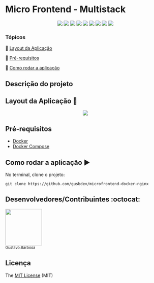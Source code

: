 <h1>Micro Frontend - Multistack</h1>

<p align="center">
  <img src="https://img.shields.io/static/v1?label=Docker&message=Container&color=0db7ed&style=for-the-badge&logo=docker"/>
  <img src="https://img.shields.io/static/v1?label=nginx&message=webserver&color=339933&style=for-the-badge&logo=nginx"/>
  <img src="https://img.shields.io/static/v1?label=NODEJS&message=Runtime%20Built&color=339933&style=for-the-badge&logo=Node.js"/>
  <img src="https://img.shields.io/static/v1?label=React&message=Library&color=00BEF5&style=for-the-badge&logo=REACT"/>
  <img src="https://img.shields.io/static/v1?label=Angular&message=Framework&color=dd1b16&style=for-the-badge&logo=ANGULAR"/>
  <img src="https://img.shields.io/static/v1?label=Vue jS&message=Framework&color=42b883&style=for-the-badge&logo=vue"/>
  <img src="https://img.shields.io/static/v1?label=JAVASCRIPT&message=Language&color=F7DF1E&style=for-the-badge&logo=javascript"/>
  <img src="https://img.shields.io/static/v1?label=typescript&message=Language&color=007acc&style=for-the-badge&logo=typescript"/>
  <img src="http://img.shields.io/static/v1?label=License&message=MIT&color=green&style=for-the-badge"/>
  
</p>

### Tópicos

:small_blue_diamond: [Layout da Aplicação](#layout-da-aplicação-dash)

:small_blue_diamond: [Pré-requisitos](#pré-requisitos)

:small_blue_diamond: [Como rodar a aplicação](#como-rodar-a-aplicação-arrow_forward)

## Descrição do projeto

<p align="justify">
</p>


## Layout da Aplicação :dash:
<center><img src="https://raw.githubusercontent.com/gusbdev/microfrontend-docker-nginx/main/assets/gif-working.gif" /></center>

## Pré-requisitos
- [Docker](https://docs.docker.com/engine/install/ubuntu/)
- [Docker Compose](https://docs.docker.com/compose/install/)

## Como rodar a aplicação :arrow_forward:

No terminal, clone o projeto:

```
git clone https://github.com/gusbdev/microfrontend-docker-nginx
```
## Desenvolvedores/Contribuintes :octocat:

[<img src="https://avatars2.githubusercontent.com/u/44094756?s=460&u=a2a2631e8eb8f5f5cdff75121eb422188a64bb85&v=4" width=115><br><sub>Gustavo Barbosa</sub>](https://github.com/gusbdev)

## Licença

The [MIT License]() (MIT)
